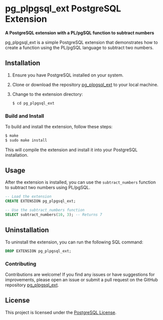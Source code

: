 # pg_plpgsql_ext PostgreSQL Extension

**A PostgreSQL extension with a PL/pgSQL function to subtract numbers**

pg_plpgsql_ext is a simple PostgreSQL extension that demonstrates how to create a function using the PL/pgSQL language to subtract two numbers.

## Installation

1. Ensure you have PostgreSQL installed on your system.
2. Clone or download the repository [pg_plpgsql_ext](https://github.com/IshaanAdarsh/pg_plpgsql_ext/tree/main) to your local machine.
3. Change to the extension directory:

   ```bash
   $ cd pg_plpgsql_ext
   ```

### Build and Install

To build and install the extension, follow these steps:

```bash
$ make
$ sudo make install
```

This will compile the extension and install it into your PostgreSQL installation.

## Usage

After the extension is installed, you can use the `subtract_numbers` function to subtract two numbers using PL/pgSQL.

```sql
-- Load the extension
CREATE EXTENSION pg_plpgsql_ext;

-- Use the subtract_numbers function
SELECT subtract_numbers(10, 3); -- Returns 7
```

## Uninstallation

To uninstall the extension, you can run the following SQL command:

```sql
DROP EXTENSION pg_plpgsql_ext;
```

### Contributing

Contributions are welcome! If you find any issues or have suggestions for improvements, please open an issue or submit a pull request on the GitHub repository [pg_plpgsql_ext](https://github.com/IshaanAdarsh/pg_plpgsql_ext/tree/main).

## License

This project is licensed under the [PostgreSQL License](LICENSE).